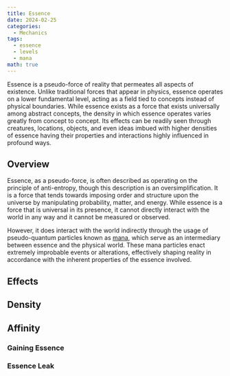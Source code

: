 ```yaml
---
title: Essence
date: 2024-02-25
categories:
  - Mechanics
tags:
  - essence
  - levels
  - mana
math: true
---
```

Essence is a pseudo-force of reality that permeates all aspects of existence. Unlike traditional forces that appear in physics, essence operates on a lower fundamental level, acting as a field tied to concepts instead of physical boundaries. While essence exists as a force that exists universally among abstract concepts, the density in which essence operates varies greatly from concept to concept. Its effects can be readily seen through creatures, locations, objects, and even ideas imbued with higher densities of essence having their properties and interactions highly influenced in profound ways.
## Overview
Essence, as a pseudo-force, is often described as operating on the principle of anti-entropy, though this description is an oversimplification. It is a force that tends towards imposing order and structure upon the universe by manipulating probability, matter, and energy. While essence is a force that is universal in its presence, it cannot directly interact with the world in any way and it cannot be measured or observed.

However, it does interact with the world indirectly through the usage of pseudo-quantum particles known as [mana](mana), which serve as an intermediary between essence and the physical world. These mana particles enact extremely improbable events or alterations, effectively shaping reality in accordance with the inherent properties of the essence involved.
## Effects
## Density
## Affinity
### Gaining Essence
### Essence Leak